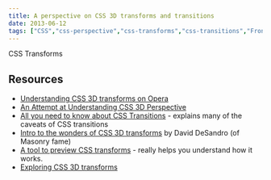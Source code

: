 ```yaml
---
title: A perspective on CSS 3D transforms and transitions
date: 2013-06-12
tags: ["CSS","css-perspective","css-transforms","css-transitions","Front-end"]
---
```


CSS Transforms

## Resources

- [Understanding CSS 3D transforms on Opera](http://dev.opera.com/articles/view/understanding-3d-transforms/)
- [An Attempt at Understanding CSS 3D Perspective](http://www.ryancollins.me/?p=993)
- [All you need to know about CSS Transitions](http://blog.alexmaccaw.com/css-transitions) - explains many of the caveats of CSS transitions
- [Intro to the wonders of CSS 3D transforms](http://desandro.github.com/3dtransforms/docs/introduction.html) by David DeSandro (of Masonry fame)
- [A tool to preview CSS transforms](http://codepen.io/captainbrosset/full/lHpnK) - really helps you understand how it works.
- [Exploring CSS 3D transforms](http://rupl.github.io/unfold/)
